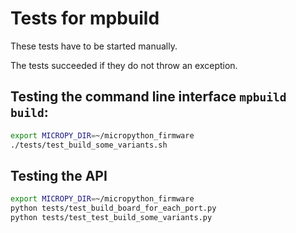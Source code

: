 # Tests for mpbuild

These tests have to be started manually.

The tests succeeded if they do not throw an exception.

## Testing the command line interface `mpbuild build`:

```bash
export MICROPY_DIR=~/micropython_firmware
./tests/test_build_some_variants.sh
```

## Testing the API

```bash
export MICROPY_DIR=~/micropython_firmware
python tests/test_build_board_for_each_port.py
python tests/test_test_build_some_variants.py
```
